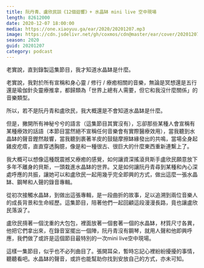 ```yaml
---
title: 阮丹青、盧欣民談《12個迴響》+ 水晶缽 mini live 空中現場
length: 82612000
date: 2020-12-07 18:00:00
media: https://one.xiaoyuu.ga/ear/2020/20201207.mp3
image: https://cdn.jsdelivr.net/gh/coxmos/cdn@master/ear/cover/20201207.jpg
season: 2020
guid: 20201207
category: podcast
---
```


老實說，直到錄製這集節目，我才知道水晶缽是什麼。

老實說，我對於所有宣稱和身心靈 / 修行 / 療癒相關的音樂，無論是冥想還是五行還是瑜伽針灸靈療推拿，都歸類為「世界上總有人需要，但它和我沒什麼關係」的音樂類型。

所以，若不是阮丹青和盧欣民，我大概還是不會知道水晶缽是什麼。

但是，撇開所有神秘兮兮的語言（這集節目其實沒有），忘卻那些某種人會宣稱有某種療效的話語（本節目當然絕不宣稱任何音樂會有實際醫療效用），當我聽到水晶缽的聲音鏗然敲響，當我聽到裹著羊皮的鼓鎚摩擦缽緣發出的共鳴，當場全身起雞皮疙瘩，直直穿透胸臆，像是和一種很古、很巨大的什麼東西重新連繫上了。

我大概可以想像這種既震撼又療癒的感覺，如何讓資深搖滾貝斯手盧欣民願意放下多年不離身的貝斯，一頭栽進水晶缽的世界。又是如何讓阮丹青尋到某種和內心深處呼應的共振，讓她可以和盧欣民一起用幾乎完全即興的方式，做出這麼一張水晶缽、鋼琴和人聲的錄音專輯。

從初次接觸水晶缽，到做出這張專輯，是一段曲折的故事，足以追溯到兩位音樂人的成長背景和生命經歷。這集節目，陪著他們一起回顧這段漫漫長路，竟也讓盧欣民落淚了。

盧欣民揹著一個沈重的大包包，裡面放著一個套著一個的水晶缽，材質尺寸各異，他把它們拿出來，在錄音室擺出一個陣，阮丹青沒有鋼琴，就用人聲和他即興呼應，我們做了或許是這個節目最特別的一次mini live空中現場。

這樣一集節目，似乎也不必列曲目了。張開耳朵，暫時忘記心裡紛紛擾擾的事情，聽聽看吧。水晶缽的聲音，或許也能幫助你找到安放自己的方式，亦未可知。
